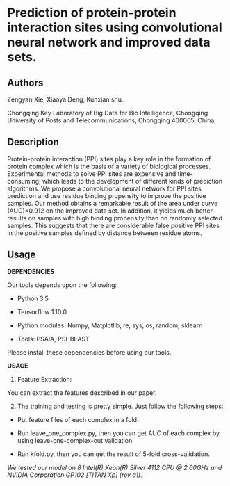 # Prediction of protein-protein interaction sites using convolutional neural network and improved data sets.


Authors
-------
Zengyan Xie, Xiaoya Deng, Kunxian shu.

Chongqing Key Laboratory of Big Data for Bio Intelligence, Chongqing University of Posts and Telecommunications, Chongqing 400065, China;

Description
-----------
Protein-protein interaction (PPI) sites play a key role in the formation of protein complex which is the basis of a variety of biological processes. Experimental methods to solve PPI sites are expensive and time-consuming, which leads to the development of different kinds of prediction algorithms. We propose a convolutional neural network for PPI sites prediction and use residue binding propensity to improve the positive samples. Our method obtains a remarkable result of the area under curve (AUC)=0.912 on the improved data set. In addition, it yields much better results on samples with high binding propensity than on randomly selected samples. This suggests that there are considerable false positive PPI sites in the positive samples defined by distance between residue atoms.

Usage
-----

__DEPENDENCIES__

Our tools depends upon the following:

* Python 3.5

* Tensorflow 1.10.0

* Python modules: Numpy, Matplotlib, re, sys, os, random, sklearn

* Tools: PSAIA, PSI-BLAST

Please install these dependencies before using our tools. 

__USAGE__

1. Feature Extraction:

You can extract the features described in our paper. 
	
2. The training and testing is pretty simple. Just follow the following steps:

* Put feature files of each complex in a fold. 

* Run leave_one_complex.py, then you can get AUC of each complex by using leave-one-complex-out validation.

* Run kfold.py, then you can get the result of 5-fold cross-validation.

_We tested our model on 8  Intel(R) Xeon(R) Silver 4112 CPU @ 2.60GHz and NVIDIA Corporation GP102 [TITAN Xp] (rev a1)._
